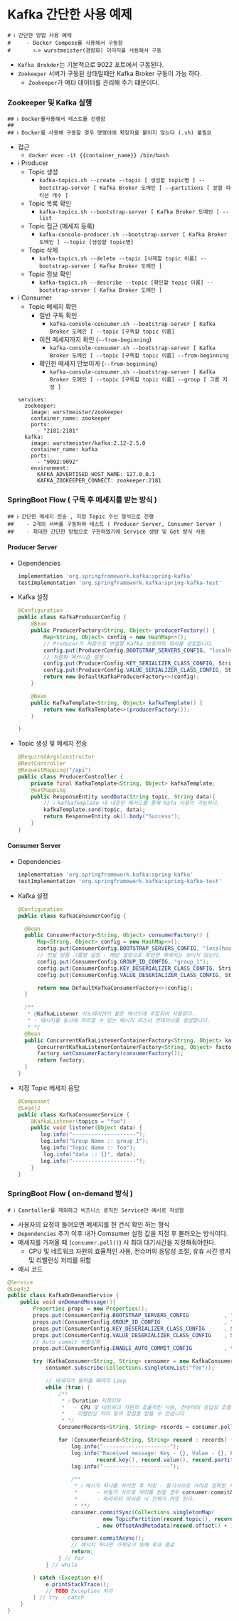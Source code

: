 # Kafka 간단한 사용 예제

```properties
# ℹ️ 간단한 방법 사용 예제
#     - Docker Compose를 사용해서 구동함
#       ㄴ> wurstmeister(경량화) 이미지를 사용해서 구동
```

- `Kafka Brokder`는 기본적으로 9022 포트에서 구동된다.
- `Zookeeper` 서버가 구동된 상태일때만 Kafka Broker 구동이 가능 하다.
  - `Zookeeper`가 메타 데이터를 관리해 주기 떄문이다.

### Zookeeper 및 Kafka 실행

```properties
## ℹ️ Docker를사용해서 테스트를 진행함
##
## ℹ️ Docker를 사용해 구동할 경우 명령어에 확장자를 붙이지 않는다 (.sh) 불필요
```

- 접근
  - `docker exec -it {{container_name}} /bin/bash`
- ℹ️ Producer
  - Topic 생성
    - `kafka-topics.sh --create --topic [ 생성할 topic명 ] --bootstrap-server [ Kafka Broker 도메인 ] --partitions [ 분할 파티션 개수 ]`
  - Topic 목록 확인
    - `kafka-topics.sh --bootstrap-server [ Kafka Broker 도메인 ] --list`
  - Topic 접근 (메세지 등록)
    - `kafka-console-producer.sh --bootstrap-server [ Kafka Broker 도메인 ] --topic [생성할 topic명]`
  - Topic 삭제
    - `kafka-topics.sh --delete --topic [삭제할 topic 이름] --bootstrap-server [ Kafka Broker 도메인 ]`
  - Topic 정보 확인
    - `kafka-topics.sh --describe --topic [확인할 topic 이름] --bootstrap-server [ Kafka Broker 도메인 ]`
- ℹ️ Consumer
  - Topic 메세지 확인
    - 일반 구독 확인
      - `kafka-console-consumer.sh --bootstrap-server [ Kafka Broker 도메인 ] --topic [구독할 topic 이름]`
    - 이전 메세지까지 확인 (`--from-beginning`)
      - `kafka-console-consumer.sh --bootstrap-server [ Kafka Broker 도메인 ] --topic [구독할 topic 이름] --from-beginning`
    - 확인한 메세지 안보이게 (`--from-beginning`)
      - `kafka-console-consumer.sh --bootstrap-server [ Kafka Broker 도메인 ] --topic [구독할 topic 이름] --group [ 그룹 지정 ]`
  ```properties
  services:
    zookeeper:
      image: wurstmeister/zookeeper
      container_name: zookeeper
      ports:
        - "2181:2181"
    kafka:
      image: wurstmeister/kafka:2.12-2.5.0
      container_name: kafka
      ports:
        - "9092:9092"
      environment:
        KAFKA_ADVERTISED_HOST_NAME: 127.0.0.1
        KAFKA_ZOOKEEPER_CONNECT: zookeeper:2181
  ```

### SpringBoot Flow ( 구독 후 메세지를 받는 방식 )

```properties
## ℹ️ 간단한 메세지 전송 , 지정 Topic 수신 형식으로 진행
##    - 2개의 서버를 구동하여 테스트 ( Producer Server, Consumer Server )
##    - 최대한 간단한 방법으로 구현하였기에 Service 생량 및 Get 방식 사용
```

#### Producer Server

- Dependencies
  ```groovy
  implementation 'org.springframework.kafka:spring-kafka'
  testImplementation 'org.springframework.kafka:spring-kafka-test'
  ```
- Kafka 설정

  ```java
  @Configuration
  public class KafkaProducerConfig {
      @Bean
      public ProducerFactory<String, Object> producerFactory() {
          Map<String, Object> config = new HashMap<>();
          // Producer가 처음으로 연결할 Kafka 브로커의 위치를 설정합니다.
          config.put(ProducerConfig.BOOTSTRAP_SERVERS_CONFIG, "localhost:9092");
          // 직렬화 메커니즘 설정
          config.put(ProducerConfig.KEY_SERIALIZER_CLASS_CONFIG, StringSerializer.class);
          config.put(ProducerConfig.VALUE_SERIALIZER_CLASS_CONFIG, StringSerializer.class);
          return new DefaultKafkaProducerFactory<>(config);
      }

      @Bean
      public KafkaTemplate<String, Object> kafkaTemplate() {
          return new KafkaTemplate<>(producerFactory());
      }

  }
  ```

- Topic 생성 및 메세지 전송

  ```java
  @RequiredArgsConstructor
  @RestController
  @RequestMapping("/api")
  public class ProducerController {
      private final KafkaTemplate<String, Object> kafkaTemplate;
      @GetMapping
      public ResponseEntity sendData(String topic, String data){
          // ℹ️ kafkaTemplate 내 내장된 메서드를 통해 Kafa 사용이 가능하다.
          kafkaTemplate.send(topic, data);
          return ResponseEntity.ok().body("Success");
      }
  }
  ```

#### Consumer Server

- Dependencies
  ```groovy
  implementation 'org.springframework.kafka:spring-kafka'
  testImplementation 'org.springframework.kafka:spring-kafka-test'
  ```
- Kafka 설정

  ```java
  @Configuration
  public class KafkaConsumerConfig {

    @Bean
    public ConsumerFactory<String, Object> consumerFactory() {
        Map<String, Object> config = new HashMap<>();
        config.put(ConsumerConfig.BOOTSTRAP_SERVERS_CONFIG, "localhost:9092");
        // 전달 받을 그룹명 설정 - 해당 설정으로 확인한 메세지는 보이지 않는다.
        config.put(ConsumerConfig.GROUP_ID_CONFIG, "group_1");
        config.put(ConsumerConfig.KEY_DESERIALIZER_CLASS_CONFIG, StringDeserializer.class);
        config.put(ConsumerConfig.VALUE_DESERIALIZER_CLASS_CONFIG, StringDeserializer.class);

        return new DefaultKafkaConsumerFactory<>(config);
    }

    /**
     * @KafkaListener 어노테이션이 붙은 메서드에 주입되어 사용된다.
     * - 메시지를 동시에 처리할 수 있는 메시지 리스너 컨테이너를 생성합니다.
     * */
    @Bean
    public ConcurrentKafkaListenerContainerFactory<String, Object> kafkaListenerContainerFactory() {
        ConcurrentKafkaListenerContainerFactory<String, Object> factory = new ConcurrentKafkaListenerContainerFactory<>();
        factory.setConsumerFactory(consumerFactory());
        return factory;
    }
  }
  ```

- 지정 Topic 메세지 응답
  ```java
  @Component
  @Log4j2
  public class KafkaConsumerService {
      @KafkaListener(topics = "foo")
      public void listener(Object data) {
         log.info("--------------------");
         log.info("Group Name :: group_1");
         log.info("Topic Name :: foo");
          log.info("data :: {}", data);
         log.info("--------------------");
      }
  }
  ```

### SpringBoot Flow ( on-demand 방식 )

```properties
# ℹ️ Conrtoller를 제외하고 비즈니스 로직인 Service만 예시로 작성함
```

- 사용자의 요청이 들어오면 메세지를 한 건식 확인 하는 형식
- `Dependencies` 추가 이후 내가 Comsumer 설정 값을 지정 후 불러오는 방식이다.
- 메세지를 가져올 때 (`consumer.poll()`) 시 최대 대기시간을 지정해줘야한다.
  - CPU 및 네트워크 자원의 효율적인 사용, 컨슈머의 응답성 조절, 유휴 시간 방지 및 리밸런싱 처리를 위함
- 예시 코드
```java
@Service
@Log4j2
public class KafkaOnDemandService {
    public void onDemandMessage(){
        Properties props = new Properties();
        props.put(ConsumerConfig.BOOTSTRAP_SERVERS_CONFIG           , "localhost:9092");
        props.put(ConsumerConfig.GROUP_ID_CONFIG                    , "abc");
        props.put(ConsumerConfig.KEY_DESERIALIZER_CLASS_CONFIG      , StringDeserializer.class);
        props.put(ConsumerConfig.VALUE_DESERIALIZER_CLASS_CONFIG    , StringDeserializer.class);
        // Auto commit 비활성화
        props.put(ConsumerConfig.ENABLE_AUTO_COMMIT_CONFIG          , false);

        try (KafkaConsumer<String, String> consumer = new KafkaConsumer<>(props)) {
            consumer.subscribe(Collections.singletonList("foo"));

            // 메세지가 들어올 때까지 Loop
            while (true) {
                /**
                 * ℹ️ Duration 지정이유
                 *   - CPU 및 네트워크 자원의 효율적인 사용, 컨슈머의 응답성 조절, 유휴 시간 방지
                 *    리밸런싱 처리 등의 장점을 얻을 수 있습니다
                 * */
                ConsumerRecords<String, String> records = consumer.poll(Duration.ofMillis(1000));

                for (ConsumerRecord<String, String> record : records) {
                    log.info("---------------------");
                    log.info("Received message: Key - {}, Value - {}, Partition - {}, Offset - {}",
                            record.key(), record.value(), record.partition(), record.offset());
                    log.info("---------------------");

                    /**
                     * ℹ️ 메시지 하나를 처리한 후 커밋 - 동기식으로 처리로 정확한 처리를 보장
                     *      - 비동기 식으로 처리를 원할 경우 consumer.commitASync(); 사용
                     *      - 파라미터 미사용 시 전체가 커밋 된다.
                     * **/
                    consumer.commitSync(Collections.singletonMap(
                              new TopicPartition(record.topic(), record.partition())
                            , new OffsetAndMetadata(record.offset() + 1)));

                    consumer.commitAsync();
                    // 메시지 하나만 가져오기 위해 루프 종료
                    return;
                } // for
            } // while

        } catch (Exception e){
            e.printStackTrace();
            // TODO Exception 처리
        } // try - catch
    }
}
```
